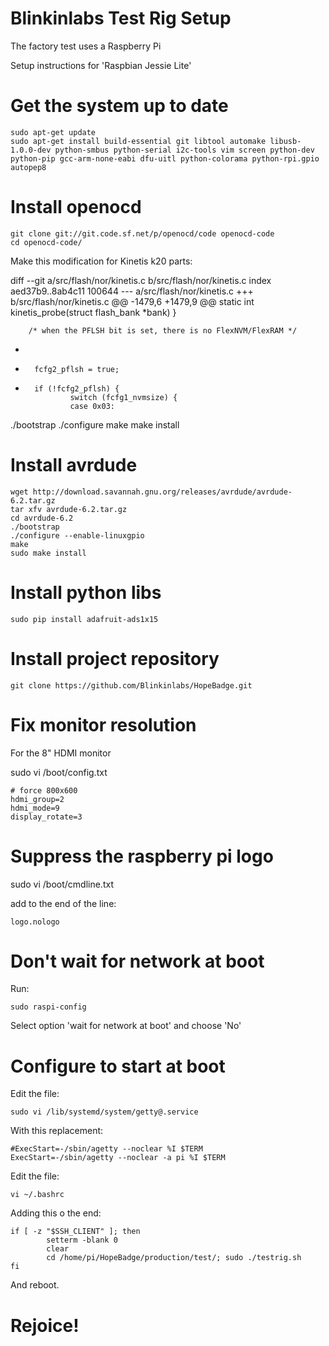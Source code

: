 # Blinkinlabs Test Rig Setup

The factory test uses a Raspberry Pi 

Setup instructions for 'Raspbian Jessie Lite'

# Get the system up to date

	sudo apt-get update
	sudo apt-get install build-essential git libtool automake libusb-1.0.0-dev python-smbus python-serial i2c-tools vim screen python-dev python-pip gcc-arm-none-eabi dfu-uitl python-colorama python-rpi.gpio autopep8


# Install openocd

	git clone git://git.code.sf.net/p/openocd/code openocd-code
	cd openocd-code/

Make this modification for Kinetis k20 parts:

diff --git a/src/flash/nor/kinetis.c b/src/flash/nor/kinetis.c
index aed37b9..8ab4c11 100644
--- a/src/flash/nor/kinetis.c
+++ b/src/flash/nor/kinetis.c
@@ -1479,6 +1479,9 @@ static int kinetis_probe(struct flash_bank *bank)
        }
 
        /* when the PFLSH bit is set, there is no FlexNVM/FlexRAM */
+
+       fcfg2_pflsh = true;
+
        if (!fcfg2_pflsh) {
                switch (fcfg1_nvmsize) {
                case 0x03:
                

./bootstrap
./configure
make
make install

# Install avrdude

	wget http://download.savannah.gnu.org/releases/avrdude/avrdude-6.2.tar.gz
	tar xfv avrdude-6.2.tar.gz
	cd avrdude-6.2
	./bootstrap
	./configure --enable-linuxgpio
	make
	sudo make install


# Install python libs

	sudo pip install adafruit-ads1x15

# Install project repository

	git clone https://github.com/Blinkinlabs/HopeBadge.git


# Fix monitor resolution

For the 8" HDMI monitor

sudo vi /boot/config.txt

	# force 800x600
	hdmi_group=2
	hdmi_mode=9
	display_rotate=3

# Suppress the raspberry pi logo

sudo vi /boot/cmdline.txt

add to the end of the line:

	logo.nologo

# Don't wait for network at boot

Run:

	sudo raspi-config

Select option 'wait for network at boot' and choose 'No'


# Configure to start at boot

Edit the file:

	sudo vi /lib/systemd/system/getty@.service

With this replacement:

	#ExecStart=-/sbin/agetty --noclear %I $TERM
	ExecStart=-/sbin/agetty --noclear -a pi %I $TERM

Edit the file:

	vi ~/.bashrc

Adding this o the end:

	if [ -z "$SSH_CLIENT" ]; then
        	setterm -blank 0
	        clear
        	cd /home/pi/HopeBadge/production/test/; sudo ./testrig.sh
	fi

And reboot.

# Rejoice!

